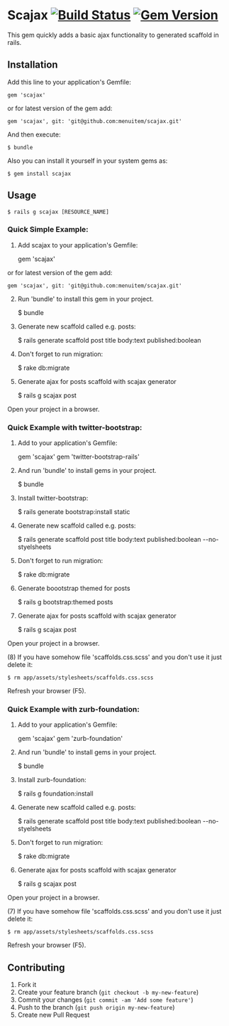 # Scajax [![Build Status](https://travis-ci.org/menuitem/scajax.png?branch=master)](https://travis-ci.org/menuitem/scajax) [![Gem Version](https://badge.fury.io/rb/scajax.png)](http://badge.fury.io/rb/scajax)

This gem quickly adds a basic ajax functionality to generated scaffold in rails.

## Installation

Add this line to your application's Gemfile:

    gem 'scajax'

or for latest version of the gem add:

    gem 'scajax', git: 'git@github.com:menuitem/scajax.git'

And then execute:

    $ bundle

Also you can  install it yourself in your system gems as:

    $ gem install scajax

## Usage

	$ rails g scajax [RESOURCE_NAME]

### Quick Simple Example:

1. Add scajax to your application's Gemfile:

    gem 'scajax'

or for latest version of the gem add:

    gem 'scajax', git: 'git@github.com:menuitem/scajax.git'	

2.  Run 'bundle' to install this gem in your project.

    $ bundle

3. Generate new scaffold called e.g. posts:

    $ rails generate scaffold post title body:text published:boolean

4. Don't forget to run migration:

    $ rake db:migrate

5. Generate ajax for posts scaffold with scajax generator

    $ rails g scajax post

Open your project in a browser.

### Quick Example with twitter-bootstrap:

1. Add to your application's Gemfile:

    gem 'scajax'
    gem 'twitter-bootstrap-rails'

2. And run 'bundle' to install gems in your project.

    $ bundle

3. Install twitter-bootstrap:

    $ rails generate bootstrap:install static

4. Generate new scaffold called e.g. posts:

    $ rails generate scaffold post title body:text published:boolean --no-styelsheets

5. Don't forget to run migration:

    $ rake db:migrate

6. Generate boootstrap themed for posts

    $ rails g bootstrap:themed posts

7. Generate ajax for posts scaffold with scajax generator

    $ rails g scajax post

Open your project in a browser.

(8) If you have somehow file 'scaffolds.css.scss' and you don't use it just delete it:

    $ rm app/assets/stylesheets/scaffolds.css.scss

Refresh your browser (F5).

### Quick Example with zurb-foundation:

1. Add to your application's Gemfile:

    gem 'scajax'
    gem 'zurb-foundation'

2. And run 'bundle' to install gems in your project.

    $ bundle

3. Install zurb-foundation:

    $ rails g foundation:install

4. Generate new scaffold called e.g. posts:

    $ rails generate scaffold post title body:text published:boolean --no-styelsheets

5. Don't forget to run migration:

    $ rake db:migrate

6. Generate ajax for posts scaffold with scajax generator

    $ rails g scajax post


Open your project in a browser.


(7) If you have somehow file 'scaffolds.css.scss' and you don't use it just delete it:

    $ rm app/assets/stylesheets/scaffolds.css.scss

Refresh your browser (F5). 


## Contributing

1. Fork it
2. Create your feature branch (`git checkout -b my-new-feature`)
3. Commit your changes (`git commit -am 'Add some feature'`)
4. Push to the branch (`git push origin my-new-feature`)
5. Create new Pull Request